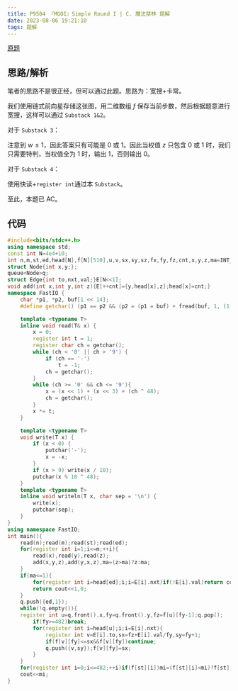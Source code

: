 ```yaml
---
title: P9504 『MGOI』Simple Round I | C. 魔法禁林 题解
date: 2023-08-06 19:21:10
tags: 题解
---
```


[原题](https://www.luogu.com.cn/problem/P9504)

## 思路/解析

笔者的思路不是很正经，但可以通过此题。思路为：宽搜+卡常。

我们使用链式前向星存储这张图，用二维数组 $f$ 保存当前步数，然后根据题意进行宽搜，这样可以通过 `Substack 1&2`。

对于 `Substack 3`：

注意到 $w\le 1$，因此答案只有可能是 $0$ 或 $1$。因此当权值 $z$ 只包含 $0$ 或 $1$ 时，我们只需要特判，当权值全为 $1$ 时，输出 $1$，否则输出 $0$。

对于 `Substack 4`：

使用快读+`register int`通过本 `Substack`。

至此，本题已 AC。

## 代码

```cpp
#include<bits/stdc++.h>
using namespace std;
const int N=4e4+10;
int n,m,st,ed,head[N],f[N][510],u,v,sx,sy,sz,fx,fy,fz,cnt,x,y,z,ma=INT_MIN,mi=INT_MAX;
struct Node{int x,y;};
queue<Node>q;
struct Edge{int to,nxt,val;}E[N<<1];
void add(int x,int y,int z){E[++cnt]={y,head[x],z};head[x]=cnt;}
namespace FastIO {
	char *p1, *p2, buf[1 << 14];
	#define getchar() (p1 == p2 && (p2 = (p1 = buf) + fread(buf, 1, (1 << 14), stdin), p1 == p2) ? EOF : *p1++)

	template <typename T>
	inline void read(T& x) {
    	x = 0;
    	register int t = 1;
    	register char ch = getchar();
    	while (ch < '0' || ch > '9') {
        	if (ch == '-')
            	t = -1;
        	ch = getchar();
    	}
    	while (ch >= '0' && ch <= '9'){
        	x = (x << 1) + (x << 3) + (ch ^ 48);
        	ch = getchar();
    	}
    	x *= t;
	}

	template <typename T>
	void write(T x) {
    	if (x < 0) {
        	putchar('-');
        	x = -x;
    	}
    	if (x > 9) write(x / 10);
    	putchar(x % 10 ^ 48);
	}
	template <typename T>
	inline void writeln(T x, char sep = '\n') {
		write(x);
		putchar(sep);
	}
}
using namespace FastIO;
int main(){
	read(n);read(m);read(st);read(ed);
	for(register int i=1;i<=m;++i){
		read(x),read(y),read(z);
		add(x,y,z),add(y,x,z),ma=(z>ma)?z:ma;
	}
	if(ma<=1){
		for(register int i=head[ed];i;i=E[i].nxt)if(!E[i].val)return cout<<0,0;
		return cout<<1,0;
	}
	q.push({ed,1});
	while(!q.empty()){
	register int u=q.front().x,fy=q.front().y,fz=f[u][fy-1];q.pop();
		if(fy>=482)break;
		for(register int i=head[u];i;i=E[i].nxt){
			register int v=E[i].to,sx=fz+E[i].val/fy,sy=fy+1;
			if(f[v][fy]<=sx&&f[v][fy])continue;
			q.push({v,sy});f[v][fy]=sx;
		}
	}
	for(register int i=0;i<=482;++i)if(f[st][i])mi=(f[st][i]<mi)?f[st][i]:mi;
	cout<<mi;
}
```